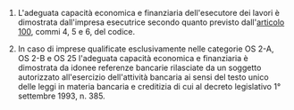 1. L'adeguata capacità economica e finanziaria dell'esecutore dei lavori è dimostrata dall'impresa esecutrice secondo quanto previsto dall'[articolo 100](/articolo-100/2), commi 4, 5 e 6, del codice.

2. In caso di imprese qualificate esclusivamente nelle categorie OS 2-A, OS 2-B e OS 25 l'adeguata capacità economica e finanziaria è dimostrata da idonee referenze bancarie rilasciate da un soggetto autorizzato all'esercizio dell'attività bancaria ai sensi del testo unico delle leggi in materia bancaria e creditizia di cui al decreto legislativo 1° settembre 1993, n. 385.
